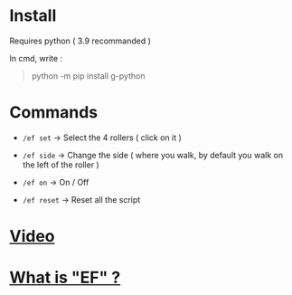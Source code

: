 # Install

Requires python ( 3.9 recommanded )

In cmd, write :
> python -m pip install g-python


# Commands

- `/ef set` -> Select the 4 rollers ( click on it )

- `/ef side` -> Change the side ( where you walk, by default you walk on the left of the roller )

- `/ef on` -> On / Off

- `/ef reset` -> Reset all the script


# [Video](https://youtu.be/JpxGqJw8jwE)


# [What is "EF" ?](https://www.youtube.com/watch?v=SjbtNVxCYpo)
